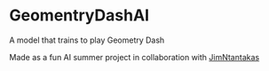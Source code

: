 # GeomentryDashAI
A model that trains to play Geometry Dash

Made as a fun AI summer project in collaboration with [JimNtantakas](https://github.com/JimNtantakas)
